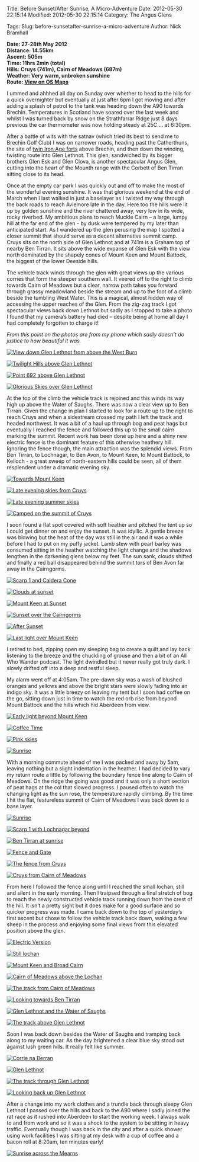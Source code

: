 Title: Before Sunset/After Sunrise, A Micro-Adventure
Date: 2012-05-30 22:15:14
Modified: 2012-05-30 22:15:14
Category: The Angus Glens

Tags: 
Slug: before-sunsetafter-sunrise-a-micro-adventure
Author: Nick Bramhall

**Date: 27-28th May 2012  
Distance: 14.55km  
Ascent:  505m  
Time: 11hrs 2min (total)  
Hills: Cruys (741m), Cairn of Meadows (687m)  
Weather: Very warm, unbroken sunshine  
Route: [View on OS Maps](https://www.invertedworld.co.uk/trip/372)**



I ummed and ahhhed all day on Sunday over whether to head to the hills for a quick overnighter but eventually at just after 6pm I got moving and after adding a splash of petrol to the tank was heading down the A90 towards Brechin. Temperatures in Scotland have soared over the last week and whilst I was turned back by snow on the Strathfarrar Ridge just 8 days previous the car thermometer was now holding steady at 25C…. at 6:30pm.

<!--more-->

After a battle of wits with the satnav (which tried its best to send me to Brechin Golf Club) I was on narrower roads, heading past the Catherthuns, the site of [twin Iron Age forts](http://en.wikipedia.org/wiki/Caterthun) above Brechin, and then down the winding, twisting route into Glen Lethnot. This glen, sandwiched by its bigger brothers Glen Esk and Glen Clova, is another spectacular Angus Glen, cutting into the heart of the Mounth range with the Corbett of Ben Tirran sitting close to its head.



Once at the empty car park I was quickly out and off to make the most of the wonderful evening sunshine. It was that glorious weekend at the end of March when I last walked in just a baselayer as I twisted my way through the back roads to reach Aviemore late in the day. Here too the hills were lit up by golden sunshine and the river chattered away, very low in its wide, rocky riverbed. My ambitious plans to reach Muckle Cairn – a large, lumpy hill at the far end of the glen - by dusk were tempered by my later than anticipated start. As I wandered up the glen perusing the map I spotted a closer summit that should serve as a decent alternative summit camp. Cruys sits on the north side of Glen Lethnot and at 741m is a Graham top of nearby Ben Tirran. It sits above the wide expanse of Glen Esk with the view north dominated by the shapely cones of Mount Keen and Mount Battock, the biggest of the lower Deeside hills.



The vehicle track winds through the glen with great views up the various corries that form the steeper southern wall. It veered off to the right to climb towards Cairn of Meadows but a clear, narrow path takes you forward through grassy meadowland beside the stream and up to the foot of a climb beside the tumbling West Water. This is a magical, almost hidden way of accessing the upper reaches of the Glen. From the zig-zag track I got spectacular views back down Lethnot but sadly as I stopped to take a photo I found that my camera’s battery had died – despite being at home all day I had completely forgotten to charge it! 



_From this point on the photos are from my phone which sadly doesn’t do justice to how beautiful it was._



[![View down Glen Lethnot from above the West Burn](http://farm9.static.flickr.com/8023/7289245520_aec60e101e_c.jpg)](http://www.flickr.com/photos/53725815@N00/7289245520)



[![Twilight Hills above Glen Lethnot](http://farm9.static.flickr.com/8152/7289252540_f67eb15f45_c.jpg)](http://www.flickr.com/photos/53725815@N00/7289252540)



[![Point 692 above Glen Lethnot](http://farm8.static.flickr.com/7084/7289274534_262444c551_c.jpg)](http://www.flickr.com/photos/53725815@N00/7289274534)



[![Glorious Skies over Glen Lethnot](http://farm9.static.flickr.com/8011/7289289236_156eb5e5d9_c.jpg)](http://www.flickr.com/photos/53725815@N00/7289289236)



At the top of the climb the vehicle track is rejoined and this winds its way high up above the Water of Saughs. There was now a clear view up to Ben Tirran. Given the change in plan I started to look for a route up to the right to reach Cruys and when a sidestream crossed my path I left the track and headed northwest. It was a bit of a haul up through bog and peat hags but eventually I reached the fence and followed this up to the small cairn marking the summit. Recent work has been done up here and a shiny new electric fence is the dominant feature of this otherwise heathery hill. Ignoring the fence though, the main attraction was the splendid views. From Ben Tirran, to Lochnagar, to Ben Avon, to Mount Keen, to Mount Battock, to Keiloch - a great sweep of north-eastern hills could be seen, all of them resplendent under a dramatic evening sky.



[![Towards Mount Keen](http://farm9.static.flickr.com/8150/7289309008_6b3b2fac02_c.jpg)](http://www.flickr.com/photos/53725815@N00/7289309008)



[![Late evening skies from Cruys](http://farm8.static.flickr.com/7083/7289361520_f52d49c3f6_c.jpg)](http://www.flickr.com/photos/53725815@N00/7289361520)



[![Late evening summer skies](http://farm8.static.flickr.com/7218/7289396510_9688327781_c.jpg)](http://www.flickr.com/photos/53725815@N00/7289396510)



[![Camped on the summit of Cruys](http://farm9.static.flickr.com/8149/7289375718_1927e9fc24_c.jpg)](http://www.flickr.com/photos/53725815@N00/7289375718)



I soon found a flat spot covered with soft heather and pitched the tent up so I could get dinner on and enjoy the sunset. It was idyllic. A gentle breeze was blowing but the heat of the day was still in the air and it was a while before I had to put on my puffy jacket. Lamb stew with pearl barley was consumed sitting in the heather watching the light change and the shadows lengthen in the darkening glens below my feet. The sun sank, clouds shifted and finally a red ball disappeared behind the summit tors of Ben Avon far away in the Cairngorms.



[![Scarp 1 and Caldera Cone](http://farm8.static.flickr.com/7211/7289419646_d7e2f8b0f2_c.jpg)](http://www.flickr.com/photos/53725815@N00/7289419646)



[![Clouds at sunset](http://farm8.static.flickr.com/7073/7289428864_96d877e822_c.jpg)](http://www.flickr.com/photos/53725815@N00/7289428864)



[![Mount Keen at Sunset](http://farm8.static.flickr.com/7079/7289457976_fb17cc295e_c.jpg)](http://www.flickr.com/photos/53725815@N00/7289457976)



[![Sunset over the Cairngorms](http://farm8.static.flickr.com/7100/7289537842_1bb960135c_c.jpg)](http://www.flickr.com/photos/53725815@N00/7289537842)



[![After Sunset](http://farm8.static.flickr.com/7240/7289552498_099ce960c6_c.jpg)](http://www.flickr.com/photos/53725815@N00/7289552498)



[![Last light over Mount Keen](http://farm9.static.flickr.com/8012/7289580440_51e6a1a42c_c.jpg)](http://www.flickr.com/photos/53725815@N00/7289580440)



I retired to bed, zipping open my sleeping bag to create a quilt and lay back listening to the breeze and the chuckling of grouse and then a bit of an All Who Wander podcast. The light dwindled but it never really got truly dark. I slowly drifted off into a deep and restful sleep.

My alarm went off at 4:05am. The pre-dawn sky was a wash of blushed oranges and yellows and above the bright stars were slowly fading into an indigo sky. It was a little breezy on leaving my tent but I soon had coffee on the go, sitting down just in time to watch the red orb rise from beyond Mount Battock and the hills which hid Aberdeen from view.



[![Early light beyond Mount Keen](http://farm8.static.flickr.com/7232/7303039910_6b035a52a5_c.jpg)](http://www.flickr.com/photos/53725815@N00/7303039910)



[![Coffee Time](http://farm8.static.flickr.com/7239/7303024820_1fd7747bff_c.jpg)](http://www.flickr.com/photos/53725815@N00/7303024820)



[![Pink skies](http://farm8.static.flickr.com/7083/7303054660_60c383681a_c.jpg)](http://www.flickr.com/photos/53725815@N00/7303054660)



[![Sunrise](http://farm9.static.flickr.com/8144/7303059962_bc8b785ef0_c.jpg)](http://www.flickr.com/photos/53725815@N00/7303059962)



With a morning commute ahead of me I was packed and away by 5am, leaving nothing but a slight indentation in the heather. I had decided to vary my return route a little by following the boundary fence line along to Cairn of Meadows. On the ridge the going was good and it was only a short section of peat hags at the col that slowed progress. I paused often to watch the changing light as the sun rose, the temperature rapidly climbing. By the time I hit the flat, featureless summit of Cairn of Meadows I was back down to a base layer. 



[![Sunrise](http://farm8.static.flickr.com/7090/7303081936_1d0f6f9419_c.jpg)](http://www.flickr.com/photos/53725815@N00/7303081936)



[![Scarp 1 with Lochnagar beyond](http://farm8.static.flickr.com/7237/7303113032_20c0d3a604_c.jpg)](http://www.flickr.com/photos/53725815@N00/7303113032)



[![Ben Tirran at sunrise](http://farm8.static.flickr.com/7081/7303158650_ff38d34446_c.jpg)](http://www.flickr.com/photos/53725815@N00/7303158650)



[![Fence and Gate](http://farm8.static.flickr.com/7223/7303188112_59250bbf7c_c.jpg)](http://www.flickr.com/photos/53725815@N00/7303188112)



[![The fence from Cruys](http://farm8.static.flickr.com/7228/7303221420_104be0e849_c.jpg)](http://www.flickr.com/photos/53725815@N00/7303221420)



[![Cruys from Cairn of Meadows](http://farm8.static.flickr.com/7102/7303265426_effa5dec36_c.jpg)](http://www.flickr.com/photos/53725815@N00/7303265426)



From here I followed the fence along until I reached the small lochan, still and silent in the early morning. Then I traipsed through a final stretch of bog to reach the newly constructed vehicle track running down from the crest of the hill. It isn’t a pretty sight but it does make for a good surface and so quicker progress was made. I came back down to the top of yesterday’s first ascent but chose to follow the vehicle track back down, waking a few sheep in the process and enjoying some final views from this elevated position above the glen.



[![Electric Version](http://farm8.static.flickr.com/7215/7303271074_ce8b0af90c_c.jpg)](http://www.flickr.com/photos/53725815@N00/7303271074)



[![Still lochan](http://farm8.static.flickr.com/7231/7303282192_71bf5ed329_c.jpg)](http://www.flickr.com/photos/53725815@N00/7303282192)



[![Mount Keen and Broad Cairn](http://farm9.static.flickr.com/8163/7303298264_ea0cc8d5b0_c.jpg)](http://www.flickr.com/photos/53725815@N00/7303298264)



[![Cairn of Meadows above the Lochan](http://farm9.static.flickr.com/8001/7303306288_b7de29b4d6_c.jpg)](http://www.flickr.com/photos/53725815@N00/7303306288)



[![The track from Cairn of Meadows](http://farm8.static.flickr.com/7096/7303358746_d4e63e42b5_c.jpg)](http://www.flickr.com/photos/53725815@N00/7303358746)



[![Looking towards Ben Tirran](http://farm8.static.flickr.com/7236/7303373580_2eb71378b1_c.jpg)](http://www.flickr.com/photos/53725815@N00/7303373580)



[![Glen Lethnot and the Water of Saughs](http://farm8.static.flickr.com/7092/7303393752_575532784d_c.jpg)](http://www.flickr.com/photos/53725815@N00/7303393752)



[![The track above Glen Lethnot](http://farm8.static.flickr.com/7098/7303415758_13e1848cab_c.jpg)](http://www.flickr.com/photos/53725815@N00/7303415758)



Soon I was back down besides the Water of Saughs and tramping back along to my waiting car. As the day brightened a clear blue sky stood out against lush green hills. It really felt like summer.



[![Corrie na Berran](http://farm8.static.flickr.com/7101/7303423606_52f1ab7aef_c.jpg)](http://www.flickr.com/photos/53725815@N00/7303423606)



[![Glen Lethnot](http://farm8.static.flickr.com/7083/7303455550_17c98c74aa_c.jpg)](http://www.flickr.com/photos/53725815@N00/7303455550)



[![The track through Glen Lethnot](http://farm8.static.flickr.com/7093/7303504882_02dc37b827_c.jpg)](http://www.flickr.com/photos/53725815@N00/7303504882)



[![Looking back up Glen Lethnot](http://farm8.static.flickr.com/7235/7303532274_0418b00970_c.jpg)](http://www.flickr.com/photos/53725815@N00/7303532274)



After a change into my work clothes and a trundle back through sleepy Glen Lethnot I passed over the hills and back to the A90 where I sadly joined the rat race as it rushed into Aberdeen to start the working week. I always walk to and from work and so it was a shock to the system to be sitting in heavy traffic. Eventually though I was back in the city and after a quick shower using work facilities I was sitting at my desk with a cup of coffee and a bacon roll at 8:20am, ten minutes early!



[![Sunrise across the Mearns](http://farm8.static.flickr.com/7239/7303547196_62a537b581_c.jpg)](http://www.flickr.com/photos/53725815@N00/7303547196)
